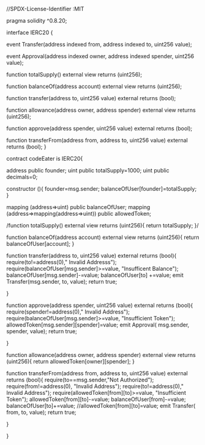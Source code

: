 //SPDX-License-Identifier :MIT

pragma solidity ^0.8.20;

interface IERC20 {

event Transfer(address indexed from, address indexed to, uint256 value);


event Approval(address indexed owner, address indexed spender, uint256 value);


function totalSupply() external view returns (uint256);


function balanceOf(address account) external view returns (uint256);


function transfer(address to, uint256 value) external returns (bool);


function allowance(address owner, address spender) external view returns (uint256);

function approve(address spender, uint256 value) external returns (bool);

function transferFrom(address from, address to, uint256 value) external returns (bool);
}

contract codeEater is IERC20{

address public founder; uint public totalSupply=1000; uint public decimals=0;

constructor (){ founder=msg.sender; balanceOfUser[founder]=totalSupply; }

mapping (address=>uint) public balanceOfUser; mapping (address=>mapping(address=>uint)) public allowedToken;

/function totalSupply() external view returns (uint256){ return totalSupply; }/

function balanceOf(address account) external view returns (uint256){ return balanceOfUser[account]; }

function transfer(address to, uint256 value) external returns (bool){ require(to!=address(0)," Invalid Addresss"); require(balanceOfUser[msg.sender]>=value, "Insufficent Balance"); balanceOfUser[msg.sender]-=value; balanceOfUser[to] +=value; emit Transfer(msg.sender, to, value); return true;

}

function approve(address spender, uint256 value) external returns (bool){ require(spender!=address(0)," Invalid Address"); require(balanceOfUser[msg.sender]>=value, "Insufficient Token"); allowedToken[msg.sender][spender]=value; emit Approval( msg.sender, spender, value); return true;

}

function allowance(address owner, address spender) external view returns (uint256){ return allowedToken[owner][spender]; }

function transferFrom(address from, address to, uint256 value) external returns (bool){ require(to==msg.sender,"Not Authorized"); require(from!=address(0), "Invalid Address"); require(to!=address(0)," Invalid Address"); require(allowedToken[from][to]>=value, "Insufficient Token"); allowedToken[from][to]-=value; balanceOfUser[from]-=value; balanceOfUser[to]+=value; //allowedToken[from][to]=value; emit Transfer( from, to, value); return true;

}

}
